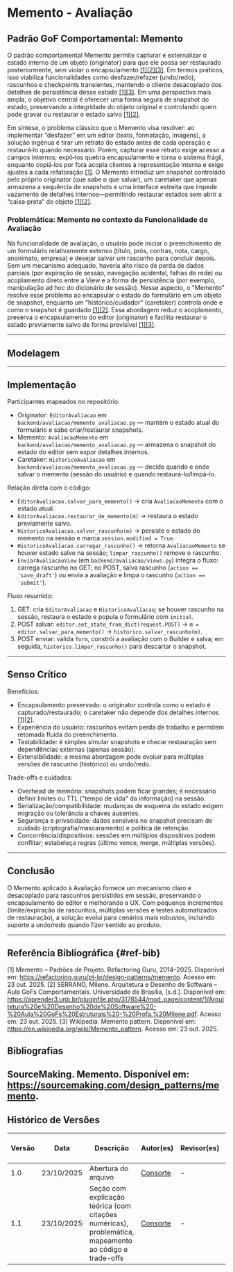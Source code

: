 # Memento - Avaliação

## Padrão GoF Comportamental: Memento

O padrão comportamental Memento permite capturar e externalizar o estado interno de um objeto (originator) para que ele possa ser restaurado posteriormente, sem violar o encapsulamento [[1][2][3]](#ref-bib). Em termos práticos, isso viabiliza funcionalidades como desfazer/refazer (undo/redo), rascunhos e checkpoints transientes, mantendo o cliente desacoplado dos detalhes de persistência desse estado [[1][3]](#ref-bib). Em uma perspectiva mais ampla, o objetivo central é oferecer uma forma segura de snapshot do estado, preservando a integridade do objeto original e controlando quem pode gravar ou restaurar o estado salvo [[1][2]](#ref-bib). 

Em síntese, o problema clássico que o Memento visa resolver: ao implementar “desfazer” em um editor (texto, formatação, imagens), a solução ingênua é tirar um retrato do estado antes de cada operação e restaurá‑lo quando necessário. Porém, capturar esse retrato exige acesso a campos internos; expô‑los quebra encapsulamento e torna o sistema frágil, enquanto copiá‑los por fora acopla clientes à representação interna e exige ajustes a cada refatoração [[1]](#ref-bib). O Memento introduz um snapshot controlado pelo próprio originator (que sabe o que salvar), um caretaker que apenas armazena a sequência de snapshots e uma interface estreita que impede vazamento de detalhes internos—permitindo restaurar estados sem abrir a “caixa‑preta” do objeto [[1][2]](#ref-bib).

### Problemática: Memento no contexto da Funcionalidade de Avaliação 

Na funcionalidade de avaliação, o usuário pode iniciar o preenchimento de um formulário relativamente extenso (título, prós, contras, nota, cargo, anonimato, empresa) e desejar salvar um rascunho para concluir depois. Sem um mecanismo adequado, haveria alto risco de perda de dados parciais (por expiração de sessão, navegação acidental, falhas de rede) ou acoplamento direto entre a View e a forma de persistência (por exemplo, manipulação ad hoc do dicionário de sessão). Nesse aspecto, o "Memento" resolve esse problema ao encapsular o estado do formulário em um objeto de snapshot, enquanto um “histórico/cuidador” (caretaker) controla onde e como o snapshot é guardado [[1][2]](#ref-bib). Essa abordagem reduz o acoplamento, preserva o encapsulamento do editor (originator) e facilita restaurar o estado previamente salvo de forma previsível [[1][3]](#ref-bib).

---

## Modelagem

---

## Implementação

Participantes mapeados no repositório:
- Originator: `EditorAvaliacao` em `backend/avaliacao/memento_avaliacao.py` — mantém o estado atual do formulário e sabe criar/restaurar snapshots.
- Memento: `AvaliacaoMemento` em `backend/avaliacao/memento_avaliacao.py` — armazena o snapshot do estado do editor sem expor detalhes internos.
- Caretaker: `HistoricoAvaliacao` em `backend/avaliacao/memento_avaliacao.py` — decide quando e onde salvar o memento (sessão do usuário) e quando restaurá-lo/limpá-lo.

Relação direta com o código:
- `EditorAvaliacao.salvar_para_memento()` → cria `AvaliacaoMemento` com o estado atual.
- `EditorAvaliacao.restaurar_de_memento(m)` → restaura o estado previamente salvo.
- `HistoricoAvaliacao.salvar_rascunho(m)` → persiste o estado do memento na sessão e marca `session.modified = True`.
- `HistoricoAvaliacao.carregar_rascunho()` → retorna `AvaliacaoMemento` se houver estado salvo na sessão; `limpar_rascunho()` remove o rascunho.
- `EnviarAvaliacaoView` (em `backend/avaliacao/views.py`) integra o fluxo: carrega rascunho no GET; no POST, salva rascunho (`action == 'save_draft'`) ou envia a avaliação e limpa o rascunho (`action == 'submit'`).

Fluxo resumido:
1) GET: cria `EditorAvaliacao` e `HistoricoAvaliacao`; se houver rascunho na sessão, restaura o estado e popula o formulário com `initial`.
2) POST salvar: `editor.set_state_from_dict(request.POST)` → `m = editor.salvar_para_memento()` → `historico.salvar_rascunho(m)`.
3) POST enviar: valida `form`, constrói a avaliação com o Builder e salva; em seguida, `historico.limpar_rascunho()` para descartar o snapshot.

---

## Senso Crítico

Benefícios:
- Encapsulamento preservado: o originator controla como o estado é capturado/restaurado; o caretaker não depende dos detalhes internos [[1][2]](#ref-bib).
- Experiência do usuário: rascunhos evitam perda de trabalho e permitem retomada fluida do preenchimento.
- Testabilidade: é simples simular snapshots e checar restauração sem dependências externas (apenas sessão).
- Extensibilidade: a mesma abordagem pode evoluir para múltiplas versões de rascunho (histórico) ou undo/redo.

Trade-offs e cuidados:
- Overhead de memória: snapshots podem ficar grandes; é necessário definir limites ou TTL ("tempo de vida" da informação) na sessão.
- Serialização/compatibilidade: mudanças de esquema do estado exigem migração ou tolerância a chaves ausentes.
- Segurança e privacidade: dados sensíveis no snapshot precisam de cuidado (criptografia/mascaramento) e política de retenção.
- Concorrência/dispositivos: sessões em múltiplos dispositivos podem conflitar; estabeleça regras (último vence, merge, múltiplas versões).

---

## Conclusão

O Memento aplicado à Avaliação fornece um mecanismo claro e desacoplado para rascunhos persistidos em sessão, preservando o encapsulamento do editor e melhorando a UX. Com pequenos incrementos (limite/expiração de rascunhos, múltiplas versões e testes automatizados de restauração), a solução evolui para cenários mais robustos, incluindo suporte a undo/redo quando fizer sentido ao produto.

---

## Referência Bibliográfica {#ref-bib}

[1] Memento – Padrões de Projeto. Refactoring Guru, 2014–2025. Disponível em: https://refactoring.guru/pt-br/design-patterns/memento. Acesso em: 23 out. 2025.
[2] SERRANO, Milene. Arquitetura e Desenho de Software – Aula GoFs Comportamentais. Universidade de Brasília, [s.d.]. Disponível em: https://aprender3.unb.br/pluginfile.php/3178544/mod_page/content/1/Arquitetura%20e%20Desenho%20de%20Software%20-%20Aula%20GoFs%20Estruturais%20-%20Profa.%20Milene.pdf. Acesso em: 23 out. 2025.
[3] Wikipedia. Memento pattern. Disponível em: https://en.wikipedia.org/wiki/Memento_pattern. Acesso em: 23 out. 2025.

## Bibliografias

SourceMaking. Memento. Disponível em: https://sourcemaking.com/design_patterns/memento.
---

## Histórico de Versões

| Versão | Data       | Descrição                                | Autor(es)                             | Revisor(es) | Detalhes da Revisão                                                |
| ------ | ---------- | ---------------------------------------- | ------------------------------------- | ----------- | ------------------------------------------------------------------ |
| 1.0    | 23/10/2025 |    Abertura do arquivo     | [Consorte](https://github.com/MVConsorte) | -    | - |
| 1.1    | 23/10/2025 | Seção com explicação teórica (com citações numéricas), problemática, mapeamento ao código e trade-offs | [Consorte](https://github.com/MVConsorte) | - | - |